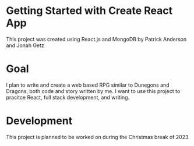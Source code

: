 # Getting Started with Create React App

This project was created using React.js and MongoDB by Patrick Anderson and Jonah Getz

# Goal

I plan to write and create a web based RPG similar to Dunegons and Dragons, both code and story written by me. I want to use this project to pracitce React, full stack development, and writing.

# Development

This project is planned to be worked on during the Christmas break of 2023
